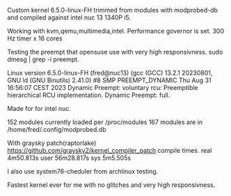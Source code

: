 Custom kernel 6.5.0-linux-FH trimmed from modules with modprobed-db and compiled against intel nuc 13 1340P i5.

Working with kvm,qemu,multimedia,intel.
Performance governor is set.
300 Hz timer x 16 cores

Testing the preempt that opensuse use with very high responsivness.
sudo dmesg | grep -i preempt.

Linux version 6.5.0-linux-FH (fred@nuc13) (gcc (GCC) 13.2.1 20230801, GNU ld (GNU Binutils) 2.41.0) #8 SMP PREEMPT_DYNAMIC Thu Aug 31 16:56:07 CEST 2023
Dynamic Preempt: voluntary
rcu: Preemptible hierarchical RCU implementation.
Dynamic Preempt: full.

Made for for intel nuc.

152 modules currently loaded per /proc/modules
167 modules are in /home/fred/.config/modprobed.db

With graysky patch(raptorlake) https://github.com/graysky2/kernel_compiler_patch compile times.
real 4m50.813s user 56m28.817s sys 5m5.505s

I also use system76-cheduler from archlinux testing.

Fastest kernel ever for me with no glitches and very high responsivness.
